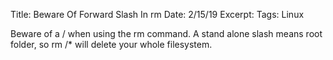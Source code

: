 Title: Beware Of Forward Slash In rm
Date: 2/15/19
Excerpt:
Tags: Linux

Beware of a / when using the rm command.  A stand alone slash means root folder, so rm /* will delete your whole filesystem.
